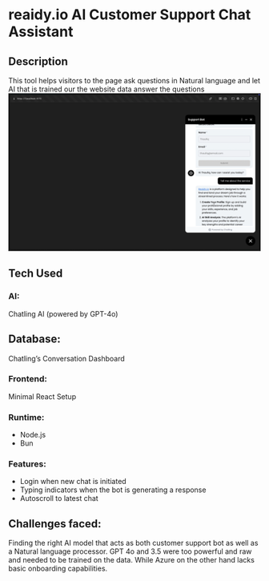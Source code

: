 # reaidy.io AI Customer Support Chat Assistant

## Description

This tool helps visitors to the page ask questions in Natural language and let AI that is trained our
the website data answer the questions
![screenshot.png](Documents/screenshot.png)
## Tech Used

### AI:
Chatling AI (powered by GPT-4o)
## Database:
Chatling’s Conversation Dashboard
### Frontend:
Minimal React Setup
### Runtime:
- Node.js
-  Bun
### Features:
- Login when new chat is initiated
- Typing indicators when the bot is generating a response
- Autoscroll to latest chat
## Challenges faced:

Finding the right AI model that acts as both customer support bot as well as a Natural language
processor. GPT 4o and 3.5 were too powerful and raw and needed to be trained on the data.
While Azure on the other hand lacks basic onboarding capabilities.